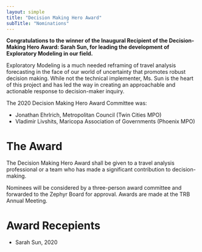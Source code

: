 ```yaml
---
layout: simple
title: "Decision Making Hero Award"
subTitle: "Nominations"
---
```


**Congratulations to the winner of the Inaugural Recipient of the Decision-Making Hero Award: Sarah Sun, for leading the development of Exploratory Modeling in our field.**

Exploratory Modeling is a much needed reframing of travel analysis forecasting in the face of our world of uncertainty that promotes robust decision making.  While not the technical implementer, Ms. Sun is the heart of this project and has led the way in creating an approachable and actionable response to decision-maker inquiry. 

The 2020 Decision Making Hero Award Committee was:  

 - Jonathan Ehrlrich, Metropolitan Council (Twin Cities MPO)  
 - Vladimir Livshits, Maricopa Association of Governments (Phoenix MPO)  

# The Award
The Decision Making Hero Award shall be given to a travel analysis professional or a team who has made a significant contribution to decision-making.

Nominees will be considered by a three-person award committee and forwarded to the Zephyr Board for approval.  Awards are made at the TRB Annual Meeting.

# Award Recepients

 - Sarah Sun, 2020
